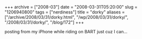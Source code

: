 +++
archive = ["2008-03"]
date = "2008-03-31T05:20:00"
slug = "1206940800"
tags = ["nerdiness"]
title = "dorky"
aliases = ["/archive/2008/03/31/dorky.html", "/wp/2008/03/31/dorky/", "/2008/03/31/dorky/", "/blog/172"]
+++

posting from my iPhone while riding on BART just cuz I can...

